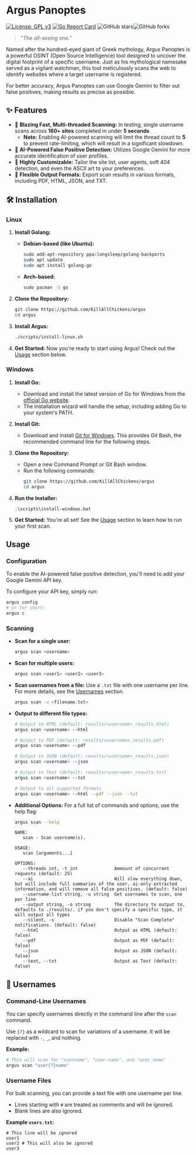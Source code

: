 # Argus Panoptes

[![License: GPL v3](https://img.shields.io/badge/License-GPL_v3-blue.svg)](https://www.gnu.org/licenses/gpl-3.0)
[![Go Report Card](https://goreportcard.com/badge/github.com/KillAllChickens/argus)](https://goreportcard.com/report/github.com/KillAllChickens/argus)
![GitHub stars](https://img.shields.io/github/stars/KillAllChickens/argus?style=social)![GitHub forks](https://img.shields.io/github/forks/KillAllChickens/argus?style=social)

> *"The all-seeing one."*

Named after the hundred-eyed giant of Greek mythology, Argus Panoptes is a powerful OSINT (Open Source Intelligence) tool designed to uncover the digital footprint of a specific username. Just as his mythological namesake served as a vigilant watchman, this tool meticulously scans the web to identify websites where a target username is registered.

For better accuracy, Argus Panoptes can use Google Gemini to filter out false positives, making results as precise as possible.

## ✨ Features

*   🚀 **Blazing Fast, Multi-threaded Scanning:** In testing, single username scans across **160+ sites** completed in under **5 seconds**.
    *   **Note:** Enabling AI-powered scanning will limit the thread count to **5** to prevent rate-limiting, which will result in a significant slowdown.
*   🤖 **AI-Powered False Positive Detection:** Utilizes Google Gemini for more accurate identification of user profiles.
*   🔧 **Highly Customizable:** Tailor the site list, user agents, soft 404 detection, and even the ASCII art to your preferences.
*   📄 **Flexible Output Formats:** Export scan results in various formats, including PDF, HTML, JSON, and TXT.

## 🛠️ Installation

### Linux

1.  **Install Golang:**
    *   **Debian-based (like Ubuntu):**
        ```bash
        sudo add-apt-repository ppa:longsleep/golang-backports
        sudo apt update
        sudo apt install golang-go
        ```
    *   **Arch-based:**
        ```bash
        sudo pacman -S go
        ```

2.  **Clone the Repository:**
    ```bash
    git clone https://github.com/KillAllChickens/argus
    cd argus
    ```

3.  **Install Argus:**
    ```bash
    ./scripts/install-linux.sh
    ```

4.  **Get Started:**
    Now you're ready to start using Argus! Check out the [Usage](#usage) section below.

### Windows

1.  **Install Go:**
    *   Download and install the latest version of Go for Windows from the [official Go website](https://go.dev/dl/).
    *   The installation wizard will handle the setup, including adding Go to your system's PATH.

2.  **Install Git:**
    *   Download and install [Git for Windows](https://git-scm.com/download/win). This provides Git Bash, the recommended command line for the following steps.

3.  **Clone the Repository:**
    *   Open a new Command Prompt or Git Bash window.
    *   Run the following commands:
        ```bash
        git clone https://github.com/KillAllChickens/argus
        cd argus
        ```

4.  **Run the Installer:**
    ```batch
    .\scripts\install-windows.bat
    ```

5.  **Get Started:**
    You're all set! See the [Usage](#usage) section to learn how to run your first scan.

## Usage

### Configuration

To enable the AI-powered false positive detection, you'll need to add your Google Gemini API key.

To configure your API key, simply run:
```bash
argus config
# or for short:
argus c
```

### Scanning

*   **Scan for a single user:**
    ```bash
    argus scan <username>
    ```

*   **Scan for multiple users:**
    ```bash
    argus scan <user1> <user2> <user3>
    ```

*   **Scan usernames from a file:**
    Use a `.txt` file with one username per line. For more details, see the [Usernames](#usernames) section.
    ```bash
    argus scan -u <filename.txt>
    ```

*   **Output to different file types:**
    ```bash
    # Output to HTML (default: results/<username>_results.html)
    argus scan <username> --html

    # Output to PDF (default: results/<username>_results.pdf)
    argus scan <username> --pdf

    # Output to JSON (default: results/<username>_results.json)
    argus scan <username> --json

    # Output to Text (default: results/<username>_results.txt)
    argus scan <username> --txt

    # Output to all supported formats
    argus scan <username> --html --pdf --json --txt
    ```

*   **Additional Options:**
    For a full list of commands and options, use the help flag:
    ```bash
    argus scan --help
    ```
    ```
    NAME:
       scan - Scan username(s).

    USAGE:
       scan [arguments...]

    OPTIONS:
       --threads int, -t int              Ammount of concurrent requests (default: 25)
       --ai                               Will slow everything down, but will include full summaries of the user, ai-only extracted information, and will remove all false positives. (default: false)
       --username-list string, -u string  Get usernames to scan, one per line
       --output string, -o string         The directory to output to, defaults to ./results/. if you don't specify a specific type, it will output all types
       --silent, -s                       Disable "Scan Complete" notifications. (default: false)
       --html                             Output as HTML (default: false)
       --pdf                              Output as PDF (default: false)
       --json                             Output as JSON (default: false)
       --text, --txt                      Output as Text (default: false)
    ```

## 📝 Usernames

### Command-Line Usernames

You can specify usernames directly in the command line after the `scan` command.

Use `{?}` as a wildcard to scan for variations of a username. It will be replaced with `-`, `_`, and nothing.

**Example:**
```bash
# This will scan for "username", "user-name", and "user_name"
argus scan "user{?}name"
```

### Username Files

For bulk scanning, you can provide a text file with one username per line.

*   Lines starting with `#` are treated as comments and will be ignored.
*   Blank lines are also ignored.

**Example `users.txt`:**
```
# This line will be ignored
user1
user2 # This will also be ignored
user3
```
